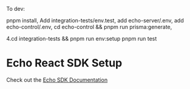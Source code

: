 To dev:

pnpm install,
Add integration-tests/env.test, add echo-server/.env, add echo-control/.env,
cd echo-control && pnpm run prisma:generate,

4.cd integration-tests && pnpm run env:setup
pnpm run test

# Echo React SDK Setup

Check out the [Echo SDK Documentation](ECHO_SDK_DOCUMENTATION.md)


